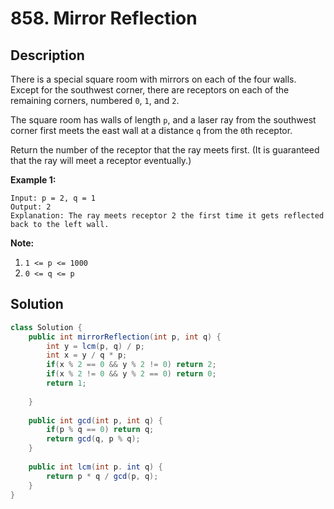 # 858. Mirror Reflection

## Description

There is a special square room with mirrors on each of the four walls.  Except for the southwest corner, there are receptors on each of the remaining corners, numbered `0`, `1`, and `2`.

The square room has walls of length `p`, and a laser ray from the southwest corner first meets the east wall at a distance `q` from the `0`th receptor.

Return the number of the receptor that the ray meets first.  (It is guaranteed that the ray will meet a receptor eventually.)

 

**Example 1:**

```
Input: p = 2, q = 1
Output: 2
Explanation: The ray meets receptor 2 the first time it gets reflected back to the left wall.
```

**Note:**

1. `1 <= p <= 1000`
2. `0 <= q <= p`

 

## Solution

```java
class Solution {
    public int mirrorReflection(int p, int q) {
        int y = lcm(p, q) / p;
        int x = y / q * p;
        if(x % 2 == 0 && y % 2 != 0) return 2;
        if(x % 2 != 0 && y % 2 == 0) return 0;
        return 1;
        
    }
    
    public int gcd(int p, int q) {
        if(p % q == 0) return q;
        return gcd(q, p % q);
    }
    
    public int lcm(int p. int q) {
        return p * q / gcd(p, q);
    }
}
```


